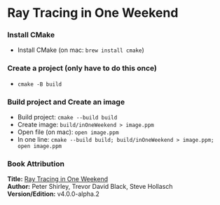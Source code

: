 # Ray Tracing in One Weekend

### Install CMake

- Install CMake (on mac: `brew install cmake`)

### Create a project (only have to do this once)

- `cmake -B build`

### Build project and Create an image

- Build project: `cmake --build build`
- Create image: `build/inOneWeekend > image.ppm`
- Open file (on mac): `open image.ppm`
- In one line: `cmake --build build; build/inOneWeekend > image.ppm; open image.ppm`


### Book Attribution

**Title:** [Ray Tracing in One Weekend](https://raytracing.github.io/books/raytracinginoneweekend.html)  
**Author:** Peter Shirley, Trevor David Black, Steve Hollasch  
**Version/Edition:** v4.0.0-alpha.2  





